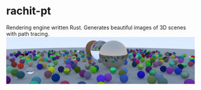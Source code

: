# rachit-pt
Rendering engine written Rust. Generates beautiful images of 3D scenes with path tracing.
![Banner](banner.png)